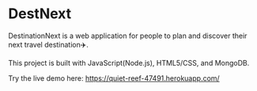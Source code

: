 # DestNext

DestinationNext is a web application for people to plan and discover their next travel destination✈️.

This project is built with JavaScript(Node.js), HTML5/CSS, and MongoDB.

Try the live demo here: https://quiet-reef-47491.herokuapp.com/
